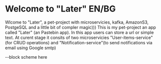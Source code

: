 # Welcome to "Later" EN/BG

Wlcome to "Later", a pet-project with microservicies, kafka, AmazonS3, PostgeSQL and a little bit of compler magic)))
This is my pet-project an app called "Later" (an Pastebin app). In this app users can store a url or simple text. At
curent stage it consits of two microservicies "User-items-service"(for CRUD operations) and "Notification-service"(to
send notifications via email using Google smtp)


--block scheme here
